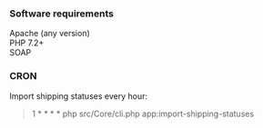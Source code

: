 
### Software requirements
Apache (any version)  
PHP 7.2+  
SOAP

### CRON

Import shipping statuses every hour:
> 1 * * * * php src/Core/cli.php app:import-shipping-statuses
